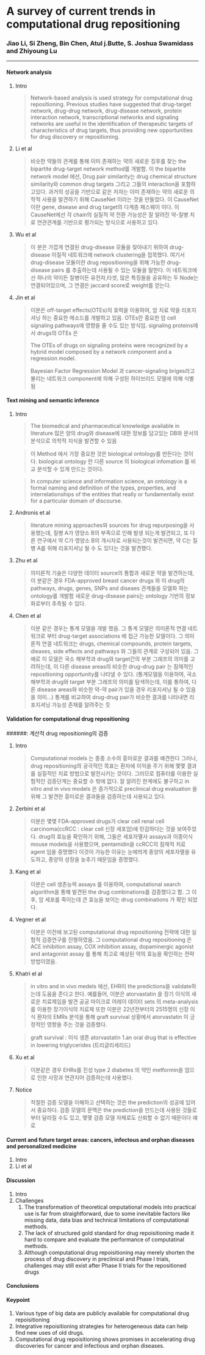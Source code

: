 # A survey of current trends in computational drug repositioning
### Jiao Li, Si Zheng, Bin Chen, Atul j.Butte, S. Joshua Swamidass and Zhiyoung Lu
<hr/>

#### Network analysis
1. Intro
	> Network-based analysis is used strategy for computational drug repositioning.
	> Previous studies have suggested that drug-target network, drug-drug network, drug-disease network, protein interaction network, transcriptional networks and signaling networks are useful in the identification of therapeutic targets of characteristics of drug targets, thus providing new opportunities for drug discovery or repositioning.

2. Li et al
	> 비슷한 약들의 관계를 통해 이미 존재하는 약의 새로운 징후를 찾는 the bipartite drug-target network method를 개발함.
	> 이 the bipartite network model 에선, Drug pair similarity는 drug chemical structure similarity와 common drug targets 그리고 그들의 interaction을 포함하고있다.
	> 과거의 성공을 기반으로 같은 저자는 이미 존재하는 약의 새로운 의학적 사용을 발견하기 위해 CauseNet 이라는 것을 만들었다.
	> 이 CauseNet 이란 gene, disease and drug target의 다계층 패스웨이 이다.
	> 이 CauseNet에선 각 chain의 실질적 약 전환 가능성은 잘 알려진 약-질병 치료 연관관계를 기반으로 평가되는 방식으로 사용하고 있다.
3. Wu et al
	> 이 분은 가깝게 연결된 drug-disease 모듈을 찾아내기 위하여 drug-disease 이질적 네트워크에 network clustering을 접목했다.
	> 여기서 drug-disease 모듈이란 drug repositioning을 위해 가능한 drug-disease pairs 를 추출하는데 사용될 수 있는 모듈을 말한다.
	> 이 네트워크에선 하나의 약이든 질병이든 유전자,타겟, 많은 특징들을 공유하는 두 Node는 연결되어있으며, 그 연결은 jaccard score로 weight를 얻는다.

4. Jin et al
	> 이분은 off-target effects(OTEs)의 효력을 이용하여, 암 치료 약을 리포지셔닝 하는 중요한 메소드를 개발하고 있음.
	> OTEs란 중요한 암 cell signaling pathways에 영향을 줄 수도 있는 방식임.
	> signaling proteins에서 drugs의 OTEs 은 
	> 
	> The OTEs of drugs on signaling proteins were recognized by a hybrid model composed by a network component and a regression model.
	> 
	> Bayesian Factor Regression Model 과 cancer-signaling briges라고 불리는 네트워크 component에 의해 구성된 하이브리드 모델에 의해 식별됨


#### Text mining and semantic inference
1. Intro
	> The biomedical and pharmaceutical knowledge available in literature
	> 많은 양의 drug와 disease에 대한 정보를 담고있는 DB와 문서의 분석으로 의학적 지식을 발견할 수 있음

	> 이 Method 에서 가장 중요한 것은 biological ontology를 만든다는 것이다.
	> biological ontology 란 다른 source 의 biological infomation 를 비교 분석할 수 있게 만드는 것이다.

	> In computer science and information science, an ontology is a formal naming and definition of the types, properties, and interrelationships of the entities that really or fundamentally exist for a particular domain of discourse.

2. Andronis et al
	> literature mining approaches와 sources for drug repurposing을 사용했는데,
	> 질병 A가 영양소 B의 부족으로 인해 발생 되는게 발견되고,
	> 또 다른 연구에서 약 C가 영양소 B의 개시자로 사용되는것이 발견되면,
	> 약 C는 질병 A를 위해 리포지셔닝 될 수 도 있다는 것을 발견했다.

3. Zhu et al
	> 의미론적 기술은 다양한 데이터 source의 통합과 새로운 약을 발견하는데,
	> 이 분같은 경우 FDA-approved breast cancer drugs 와 이 drug의 pathways, drugs, genes, SNPs and diseaes 관계들을 모델화 하는 ontology를 개발함
	> 새로운 drug-disease pairs는 ontology 기반의 정보화로부터 추측될 수 있다.
	
4. Chen et al
	> 이분 같은 경우는 통계 모델을 개발 했음.
	> 그 통계 모델은 의미론적 연결 네트워크로 부터 drug-target associations 에 접근 가능한 모델이다.
	> 그 의미론적 연결 네트워크는 drugs, chemical compounds, protein targets, dieases, side effects and pathways 와 그들의 관계로 구성되어 있음.
	> 그 예로
	> 이 모델은 국소 해부학과 drug와 target간의 부분 그래프의 의미를 고려하는데,
	> 이 다른 disease areas의 비슷한 drug-drug pair 는 잠재적인 repositioning opportunity를 나타낼 수 있다.
	> (통계모델을 이용하여, 국소 해부학과 drug와 target 부분 그래프의 의미를 탐색하는데,
	> 이를 통하여, 다른 disease areas와 비슷한 약-약 pair가 있을 경우 리포지셔닝 될 수 있음을 의미...)
	> 통계를 비교하여 drug-drug pair가 비슷한 결과를 나타내면 리포지셔닝 가능성 존재를 알려주는 듯

#### Validation for computational drug repositioning
######: 계산적 drug repositioning의 검증
1. Intro
	> Computational models 는 종종 소수의 흥미로운 결과를 예견한다
	> 그러나, drug repositioning의 궁극적인 목표는 환자에 이익을 주기 위해 몇몇 결과를 실질적인 치료 방법으로 발전시키는 것이다.
	> 그러므로 컴퓨터를 이용한 실험적인 검증단계는 중요할 수 밖에 없다.
	> 잘 알려진 한계에도 불구하고 in vitro and in vivo models 은 증가적으로 preclinical drug evaluation 을 위해 그 발견한 흥미로운 결과들을 검증하는데 사용되고 있다.
	
2. Zerbini et al
	> 이분은 몇몇 FDA-approved drugs가 clear cell renal cell carcinoma(ccRCC : clear cell 신장 세포암)에 민감하다는 것을 보여주었다.
	> drug의 효능을 확인하기 위해, 그들은 세포자멸사 assays과 이종이식 mouse models을 사용했으며, pentamidin을 ccRCC의 잠재적 치료 agent 임을 증명했다
	> 이것이 가능한 이유는 눈에띄게 종양의 세포자멸을 유도하고, 종양의 성장을 늦추기 때문임을 증명했다.

3. Kang et al
	> 이분은 cell 생존능력 assays 를 이용하여, computational search algorithm을 통해 발견된 the drug combinations를 검증했다고 함.
	> 그 이후, 암 세포를 죽이는데 큰 효능을 보이는 drug combinations 가 확인 되었다.

4. Vegner et al
	> 이분은 이전에 보고된 computational drug repositioning 전략에 대한 실험적 검증연구를 진행하였음.
	> 그 computational drug repositioning 은 ACE inhibition assay, COX inhibition assay, dopaminergic agonist and antagonist assay 를 통해 최고로 예상된 약의 효능을 확인하는 전략방법이였음.

5. Khatri el al
	>  in vitro and in vivo medels 에선, EHR이 the predictions을 validate하는데 도움을 준다고 한다.
	> 예를들어, 이분은 atorvastatin 을 장기 이식의 새로운 치료제임을 발견
	> 공공 마이크로 어레이 데이터 sets 의 meta-analysis 를 이용한 장기이식의 치료제
	> 또한 이분은 22년전부터의 2515명의 신장 이식 환자의 EMRs 분석을 통해 graft survival 상황에서 atorvastatin 이 긍정적인 영향을 주는 것을 검증했다.

	> graft survival : 이식 생존
	>atorvastatin
	1.an oral drug that is effective in lowering triglycerides (트리글리세리드)

6. Xu et al
	> 이분같은 경우 EHRs를 진성 type 2 diabetes 의 약인 metformin을 암으로 인한 사망과 연관지어 검증하는데 사용했다.

7. Notice
	> 적절한 검증 모델을 이해하고 선택하는 것은 the prediction의 성공에 있어서 중요하다.
	> 검증 모델의 문맥은 the prediction을 만드는데 사용된 것들로부터 달라질 수도 있고,
	> 몇몇 검증 모델 자체로도 신뢰할 수 없기 때문이다
	> 예로 

#### Current and future target areas: cancers, infectous and orphan diseases and personalized medicine
1. Intro
2. Li et al

#### Discussion
1. Intro
2. Challenges
	1. The transformation of theoretical omputational models into practical use is far from straightforward, due to some inevitable factors like missing data, data bias and technical limitations of computational methods.
	2. The lack of structured gold standard for drug repoisitioning made it hard to compare and evaluate the performance of computatinal methods.
	3. Although computational drug repoisitioning may merely shorten the process of drug discovery in preclinical and Phase Ⅰ  trials, challenges may still exist after Phase Ⅱ trials for the repositioned drugs

#### Conclusions


#### Keypoint
1. Various type of big data are publicly available for computational drug repoisitioning
2. Integrative repoisitioning strategies for heterogeneous data can help find new uses of old drugs.
3. Computational drug repoisitioning shows promises in accelerating drug discoveries for cancer and infectious and orphan diseases.



